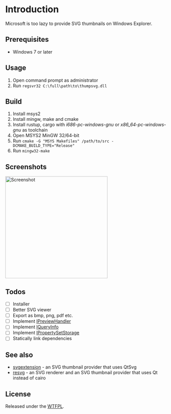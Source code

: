 # Introduction
Microsoft is too lazy to provide SVG thumbnails on Windows Explorer.

## Prerequisites
- Windows 7 or later

## Usage
1. Open command prompt as administrator
1. Run `regsvr32 C:\full\path\to\thumpsvg.dll`

## Build
1. Install msys2
1. Install mingw, make and cmake
1. Install rustup, cargo with *i686-pc-windows-gnu* or *x86_64-pc-windows-gnu* as toolchain
1. Open MSYS2 MinGW 32/64-bit
1. Run `cmake -G "MSYS Makefiles" /path/to/src -DCMAKE_BUILD_TYPE="Release"`
1. Run `mingw32-make`

## Screenshots
<img alt="Screenshot" src="../assets/screenshot.png?raw=true" width="320">

## Todos
- [ ] Installer
- [ ] Better SVG viewer
- [ ] Export as bmp, png, pdf etc.
- [ ] Implement [IPreviewHandler](https://docs.microsoft.com/en-nz/windows/desktop/shell/preview-handlers)
- [ ] Implement [IQueryInfo](https://docs.microsoft.com/en-us/windows/desktop/api/shlobj_core/nn-shlobj_core-iqueryinfo)
- [ ] Implement [IPropertySetStorage](https://docs.microsoft.com/en-us/windows/desktop/api/propidl/nn-propidl-ipropertysetstorage)
- [ ] Statically link dependencies

## See also
- [svgextension](https://github.com/maphew/svg-explorer-extension/) - an SVG thumbnail provider that uses QtSvg
- [resvg](https://github.com/RazrFalcon/resvg/) - an SVG renderer and an SVG thumbnail provider that uses Qt instead of cairo

## License
Released under the [WTFPL](http://www.wtfpl.net/about/).
